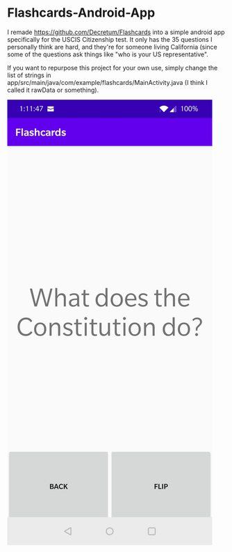 # Flashcards-Android-App

I remade https://github.com/Decretum/Flashcards into a simple android app specifically for the USCIS Citizenship test. It only has the 35 questions I personally think are hard, and they're for someone living California (since some of the questions ask things like "who is your US representative".

If you want to repurpose this project for your own use, simply change the list of strings in app/src/main/java/com/example/flashcards/MainActivity.java (I think I called it rawData or something).

![](app/Screenshot_20200703-131148.jpg)